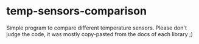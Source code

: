 # temp-sensors-comparison

Simple program to compare different temperature sensors. Please don't judge the code, it was mostly copy-pasted from the docs of each library ;)
